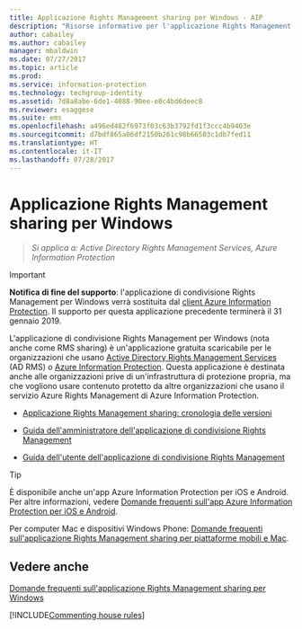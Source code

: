```yaml
---
title: Applicazione Rights Management sharing per Windows - AIP
description: "Risorse informative per l'applicazione Rights Management sharing per Windows. Questa è un'applicazione gratuita e scaricabile per organizzazioni che usano Active Directory Rights Management Services (AD RMS) o Azure Information Protection e per organizzazioni che non possiedono la propria infrastruttura di protezione delle informazioni ma vogliono utilizzare il contenuto protetto da altre organizzazioni che usano Azure Information Protection."
author: cabailey
ms.author: cabailey
manager: mbaldwin
ms.date: 07/27/2017
ms.topic: article
ms.prod: 
ms.service: information-protection
ms.technology: techgroup-identity
ms.assetid: 7d8a8abe-6de1-4088-90ee-e0c4bd6deec8
ms.reviewer: esaggese
ms.suite: ems
ms.openlocfilehash: a496ed482f6973f03c63b3792fd1f3ccc4b9403e
ms.sourcegitcommit: d7bdf865a06df2150b261c98b66503c1db7fed11
ms.translationtype: HT
ms.contentlocale: it-IT
ms.lasthandoff: 07/28/2017
---
```

# <a name="rights-management-sharing-application-for-windows"></a>Applicazione Rights Management sharing per Windows

>*Si applica a: Active Directory Rights Management Services, Azure Information Protection*

> [!IMPORTANT]
> **Notifica di fine del supporto**: l'applicazione di condivisione Rights Management per Windows verrà sostituita dal [client Azure Information Protection](aip-client.md). Il supporto per questa applicazione precedente terminerà il 31 gennaio 2019. 


L'applicazione di condivisione Rights Management per Windows (nota anche come RMS sharing) è un'applicazione gratuita scaricabile per le organizzazioni che usano [Active Directory Rights Management Services](https://technet.microsoft.com/library/cc772403.aspx) (AD RMS) o [Azure Information Protection](../understand-explore/what-is-information-protection.md). Questa applicazione è destinata anche alle organizzazioni prive di un'infrastruttura di protezione propria, ma che vogliono usare contenuto protetto da altre organizzazioni che usano il servizio Azure Rights Management di Azure Information Protection.

-   [Applicazione Rights Management sharing: cronologia delle versioni](sharing-app-version-release-history.md)

-   [Guida dell'amministratore dell'applicazione di condivisione Rights Management](sharing-app-admin-guide.md)

-   [Guida dell'utente dell'applicazione di condivisione Rights Management](sharing-app-user-guide.md)

> [!TIP]
> È disponibile anche un'app Azure Information Protection per iOS e Android. Per altre informazioni, vedere [Domande frequenti sull'app Azure Information Protection per iOS e Android](mobile-app-faq.md ).
> 
> Per computer Mac e dispositivi Windows Phone: [Domande frequenti sull'applicazione Rights Management sharing per piattaforme mobili e Mac](http://technet.microsoft.com/dn451248).

## <a name="see-also"></a>Vedere anche
[Domande frequenti sull'applicazione Rights Management sharing per Windows](http://technet.microsoft.com/dn467883)

[!INCLUDE[Commenting house rules](../includes/houserules.md)]
